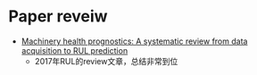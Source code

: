 # Paper reveiw

* [Machinery health prognostics: A systematic review from data acquisition to RUL prediction](https://www.sciencedirect.com/science/article/abs/pii/S0888327017305988)
  - 2017年RUL的review文章，总结非常到位

